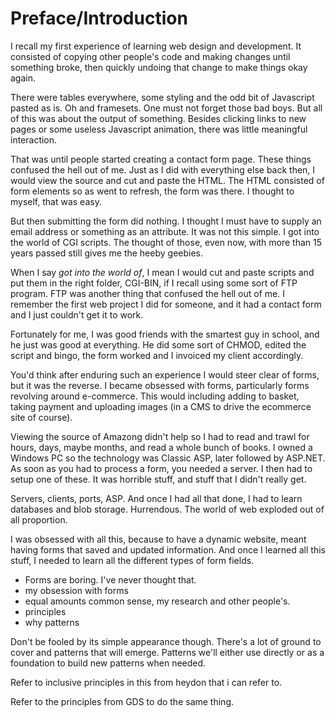 # Preface/Introduction

I recall my first experience of learning web design and development. It consisted of copying other people's code and making changes until something broke, then quickly undoing that change to make things okay again.

There were tables everywhere, some styling and the odd bit of Javascript pasted as is. Oh and framesets. One must not forget those bad boys. But all of this was about the output of something. Besides clicking links to new pages or some useless Javascript animation, there was little meaningful interaction.

That was until people started creating a contact form page. These things confused the hell out of me. Just as I did with everything else back then, I would view the source and cut and paste the HTML. The HTML consisted of form elements so as went to refresh, the form was there. I thought to myself, that was easy.

But then submitting the form did nothing. I thought I must have to supply an email address or something as an attribute. It was not this simple. I got into the world of CGI scripts. The thought of those, even now, with more than 15 years passed still gives me the heeby geebies.

When I say *got into the world of*, I mean I would cut and paste scripts and put them in the right folder, CGI-BIN, if I recall using some sort of FTP program. FTP was another thing that confused the hell out of me. I remember the first web project I did for someone, and it had a contact form and I just couldn't get it to work.

Fortunately for me, I was good friends with the smartest guy in school, and he just was good at everything. He did some sort of CHMOD, edited the script and bingo, the form worked and I invoiced my client accordingly.

You'd think after enduring such an experience I would steer clear of forms, but it was the reverse. I became obsessed with forms, particularly forms revolving around e-commerce. This would including adding to basket, taking payment and uploading images (in a CMS to drive the ecommerce site of course).

Viewing the source of Amazong didn't help so I had to read and trawl for hours, days, maybe months, and read a whole bunch of books. I owned a Windows PC so the technology was Classic ASP, later followed by ASP.NET. As soon as you had to process a form, you needed a server. I then had to setup one of these. It was horrible stuff, and stuff that I didn't really get.

Servers, clients, ports, ASP. And once I had all that done, I had to learn databases and blob storage. Hurrendous. The world of web exploded out of all proportion.

I was obsessed with all this, because to have a dynamic website, meant having forms that saved and updated information. And once I learned all this stuff, I needed to learn all the different types of form fields.




- Forms are boring. I've never thought that.
- my obsession with forms
- equal amounts common sense, my research and other people's.
- principles
- why patterns


Don't be fooled by its simple appearance though. There's a lot of ground to cover and patterns that will emerge. Patterns we'll either use directly or as a foundation to build new patterns when needed.

Refer to inclusive principles in this from heydon that i can refer to.

Refer to the principles from GDS to do the same thing.